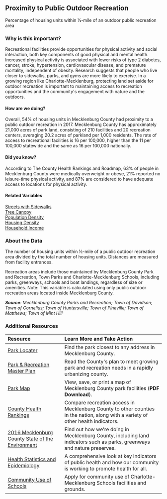 ﻿## Proximity to Public Outdoor Recreation
Percentage of housing units within &#189;-mile of an outdoor public recreation area

### Why is this important?
Recreational facilities provide opportunities for physical activity and social interaction, both key components of good physical and mental health. Increased physical activity is associated with lower risks of type 2 diabetes, cancer, stroke, hypertension, cardiovascular disease, and premature mortality, independent of obesity. Research suggests that people who live closer to sidewalks, parks, and gyms are more likely to exercise. In a growing region like Charlotte-Mecklenburg, protecting land set aside for outdoor recreation is important to maintaining access to recreation opportunities and the community's engagement with nature and the outdoors. 

#### How are we doing?
Overall, 54% of housing units in Mecklenburg County had proximity to a public outdoor recreation in 2017. Mecklenburg County has approximately 21,000 acres of park land, consisting of 210 facilities and 20 recreation centers, averaging 20.2 acres of parkland per 1,000 residents. The rate of access to recreational facilities is 16 per 100,000, higher than the 11 per 100,000 statewide and the same as 16 per 100,000 nationally.

#### Did you know?
According to The County Health Rankings and Roadmap, 63% of people in Mecklenburg County were medically overweight or obese, 21% reported no leisure-time physical activity, and 87% are considered to have adequate access to locations for physical activity.

#### Related Variables
<a href="javascript:void(0)" onclick="model.metricId = 'm70'">Streets with Sidewalks</a>  
<a href="javascript:void(0)" onclick="model.metricId = 'm3'">Tree Canopy</a>  
<a href="javascript:void(0)" onclick="model.metricId = 'm47'">Population Density</a>  
<a href="javascript:void(0)" onclick="model.metricId = 'm5'">Housing Density</a>  
<a href="javascript:void(0)" onclick="model.metricId = 'm37'">Household Income</a>  

### About the Data
The number of housing units within &#189;-mile of a public outdoor recreation area divided by the total number of housing units. Distances are measured from facility entrances.

Recreation areas include those maintained by Mecklenburg County Park and Recreation, Town Parks and Charlotte-Mecklenburg Schools, including parks, greenways, schools and boat landings, regardless of size or amenities. Note: This variable is calculated using only public outdoor recreation areas located inside Mecklenburg County.

_**Source**: Mecklenburg County Parks and Recreation; Town of Davidson; Town of Cornelius; Town of Huntersville; Town of Pineville; Town of Matthews; Town of Mint Hill_

### Additional Resources
|Resource | Learn More and Take Action | 
|:--- | :--- |
|[Park Locater](https://www.mecknc.gov/parkandrec/parks/pages/default.aspx)| Find the park closest to any address in Mecklenburg County.
|[Park & Recreation Master Plan](https://www.mecknc.gov/parkandrec/parks/parkplanning/pages/default.aspx) | Read the County's plan to meet growing park and recreation needs in a rapidly urbanizing county. 
|[Park Map](http://charmeck.org/mecklenburg/county/ParkandRec/Athletics/YouthAthletics/golf/Documents/pr%20brochure%20map.pdf)| View, save, or print a map of Mecklenburg County park facilities (**PDF Download**).
|[County Health Rankings](http://www.countyhealthrankings.org/app/north-carolina/2014/rankings/mecklenburg/county/outcomes/overall/snapshot) |Compare recreation access in Mecklenburg County to other counties in the nation, along with a variety of other health indicators.
|[2016 Mecklenburg County State of the Environment](http://charmeck.org/mecklenburg/county/LUESA/SOER2016/Pages/Land.aspx) | Find out how we're doing in Mecklenburg County, including land indicators such as parks, greenways and nature preserves.
|[Health Statistics and Epidemiology](https://www.mecknc.gov/healthdepartment/healthstatistics/pages/default.aspx) |A comprehensive look at key indicators of public health and how our community is working to promote health for all.
|[Community Use of Schools](http://www.cms.k12.nc.us/cmsdepartments/construction/communityuseofschools/Pages/default.aspx) |Apply for community use of Charlotte-Mecklenburg Schools facilities and grounds.